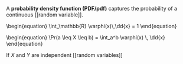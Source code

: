 A **probability density function (PDF/pdf)** captures the probability of a continuous [[random variable]].

\begin{equation}
\int_\mathbb{R} \varphi(x)\\,\dd{x} = 1
\end{equation}

\begin{equation}
\Pr(a \leq X \leq b) = \int_a^b \varphi(x) \\, \dd{x}
\end{equation}

If $X$ and $Y$ are independent [[random variables]]